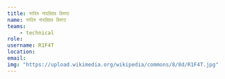 ```yaml
---
title: ফাহিম শাহরিয়ার রিফাত
name: ফাহিম শাহরিয়ার রিফাত
teams:
    - technical
role: 
username: R1F4T
location:
email:
img: "https://upload.wikimedia.org/wikipedia/commons/8/8d/R1F4T.jpg"
---
```

